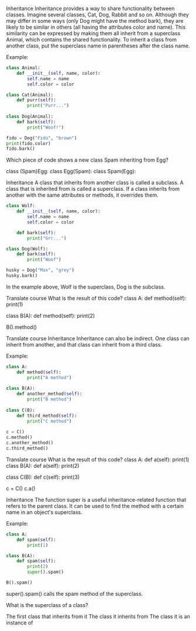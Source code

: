 Inheritance
Inheritance provides a way to share functionality between classes.
Imagine several classes, Cat, Dog, Rabbit and so on. Although they may differ in some ways (only Dog might have the method bark), they are likely to be similar in others (all having the attributes color and name).
This similarity can be expressed by making them all inherit from a superclass Animal, which contains the shared functionality.
To inherit a class from another class, put the superclass name in parentheses after the class name.

Example:

```py
class Animal: 
    def __init__(self, name, color):
        self.name = name
        self.color = color

class Cat(Animal):
    def purr(self):
        print("Purr...")
        
class Dog(Animal):
    def bark(self):
        print("Woof!")

fido = Dog("Fido", "brown")
print(fido.color)
fido.bark()
```

Which piece of code shows a new class Spam inheriting from Egg?

class (Spam)Egg:
class Egg(Spam):
class Spam(Egg):


Inheritance
A class that inherits from another class is called a subclass.
A class that is inherited from is called a superclass.
If a class inherits from another with the same attributes or methods, it overrides them.

```py
class Wolf: 
    def __init__(self, name, color):
        self.name = name
        self.color = color

    def bark(self):
        print("Grr...")

class Dog(Wolf):
    def bark(self):
        print("Woof")

husky = Dog("Max", "grey")
husky.bark()
```

In the example above, Wolf is the superclass, Dog is the subclass.


Translate course
What is the result of this code?
class A:
def method(self):
print(1)

class B(A):
def method(self):
print(2)

B().method()



Translate course
Inheritance
Inheritance can also be indirect. One class can inherit from another, and that class can inherit from a third class.

Example:

```py
class A:
    def method(self):
        print("A method")
    
class B(A):
    def another_method(self):
        print("B method")
    
class C(B):
    def third_method(self):
        print("C method")
    
c = C()
c.method()
c.another_method()
c.third_method()
```


Translate course
What is the result of this code?
class A:
def a(self):
print(1)
class B(A):
def a(self):
print(2)

class C(B):
def c(self):
print(3)

c = C()
c.a()

Inheritance
The function super is a useful inheritance-related function that refers to the parent class. It can be used to find the method with a certain name in an object's superclass.

Example:
```py
class A:
    def spam(self):
        print(1)

class B(A):
    def spam(self):
        print(2)
        super().spam()

B().spam()
```

super().spam() calls the spam method of the superclass.

What is the superclass of a class?

The first class that inherits from it
The class it inherits from
The class it is an instance of